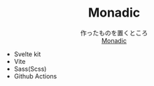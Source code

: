 <h1 align="center">Monadic</h1>
<div align="center">作ったものを置くところ</div>
<div align="center">
  <a href="https://monax-owo.github.io/monadic" target="_blank">
    Monadic
  </a>
</div>

- Svelte kit
- Vite
- Sass(Scss)
- Github Actions
